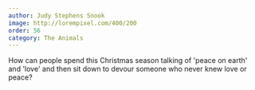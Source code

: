 ```yaml
---
author: Judy Stephens Snook
image: http://lorempixel.com/400/200
order: 56
category: The Animals
---
```


How can people spend this Christmas season talking of 'peace on earth' and 'love' and then sit down to devour someone who never knew love or peace?
